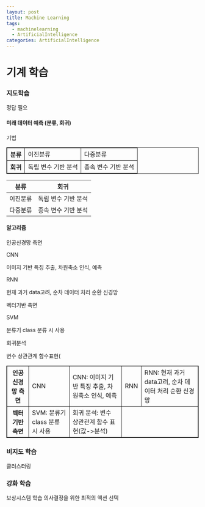 ```yaml
---
layout: post
title: Machine Learning
tags: 
  - machinelearning
  - ArtificialIntelligence
categories: ArtificialIntelligence
---
```


# 기계 학습

### 지도학습
정답 필요

#### 미래 데이터 예측 (분류, 회귀)

기법
<table style="border: 1px solid; border-collapse: collapse;">   
  <tr style="border: solid 1px ;">     <th style="border: solid 1px ;">분류</th>
    <td style="border: 1px solid;">
     이진분류
    </td>
    <td style="border: 1px solid;">
     다중분류
    </td>   
  </tr>
  <tr style="border: solid 1px ;">     <th style="border: solid 1px ;">회귀</th>
    <td style="border: 1px solid;">
     독립 변수 기반 분석
    </td>
    <td style="border: 1px solid;">
     종속 변수 기반 분석
    </td>   
  </tr>
</table>



|분류              |회귀                |
|---                |---                |
|이진분류           |독립 변수 기반 분석  |
|다중분류           |종속 변수 기반 분석  |


#### 알고리즘
인공신경망 측면

CNN

이미지 기반 특징 추출, 차원축소 인식, 예측

RNN 

현재 과거 data고려, 순차 데이터 처리 순환 신경망


벡터기반 측면

SVM      

분류기 class 분류 시 사용

회귀분석

변수 상관관계 함수표현(



<table style="border: 1px solid; border-collapse: collapse;">   
  <tr style="border: solid 1px ;">     <th style="border: solid 1px ;">인공신경망 측면</th>
    <td>CNN</td>
    <td style="border: 1px solid;">
     CNN: 이미지 기반 특징 추출, 차원축소 인식, 예측
    </td>
    <td>RNN</td>
    <td style="border: 1px solid;">
     RNN: 현재 과거 data고려, 순차 데이터 처리 순환 신경망
    </td>   
  </tr>
  <tr style="border: solid 1px ;">     <th style="border: solid 1px ;">벡터기반 측면</th>
    <td style="border: 1px solid;">
     SVM: 분류기 class 분류 시 사용
    </td>
    <td style="border: 1px solid;">
     회귀 분석: 변수 상관관계 함수 표현(값->분석)
    </td>   
  </tr>
</table>




### 비지도 학습
클러스터링

### 강화 학습
보상시스템 학습
의사결정을 위한 최적의 액션 선택
